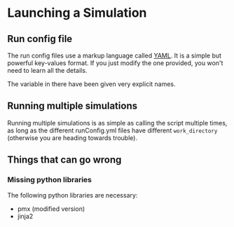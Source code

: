 # Launching a Simulation

## Run config file
The run config files use a markup language called [YAML](http://www.yaml.org).
It is a simple but powerful key-values format.
If you just modify the one provided, you won't need to learn all the details.

The variable in there have been given very explicit names.

## Running multiple simulations
Running multiple simulations is as simple as calling the script multiple times, as long as the
different runConfig.yml files have different `work_directory` (otherwise you are heading towards trouble).

## Things that can go wrong

### Missing python libraries
The following python libraries are necessary:

* pmx (modified version)
* jinja2

